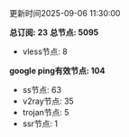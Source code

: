 更新时间2025-09-06 11:30:00

**总订阅: 23**
**总节点: 5095**
- vless节点: 8

**google ping有效节点: 104**
- ss节点: 63
- v2ray节点: 35
- trojan节点: 5
- ssr节点: 1
